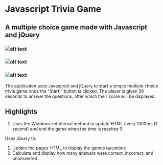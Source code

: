 # Javascript Trivia Game

## A multiple choice game made with Javascript and jQuery

### ![alt text](https://user-images.githubusercontent.com/29578027/32463142-20c1846c-c2f9-11e7-9e9c-3f572a8f81da.PNG)
### ![alt text](https://user-images.githubusercontent.com/29578027/32463148-269a3ce4-c2f9-11e7-8950-c6fa8a37d287.PNG)
### ![alt text](https://user-images.githubusercontent.com/29578027/32464512-85e7f9ee-c2fd-11e7-9042-f1d1f68da759.PNG)

The application uses Javascript and jQuery to start a simple multiple choice trivia game once the "Start!" button is clicked. The player is given 30 seconds to answer the questions, after which their score will be displayed. 

Highlights
----------
1) Uses the Windows setInterval method to update HTML every 1000ms (1 second) and end the game when the time is reaches 0

Uses jQuery to:
1) Update the pages HTML to display the games questions
2) Calculate and display how many answers were correct, incorrect, and unanswered